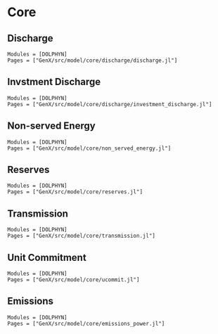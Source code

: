 # Core

## Discharge
```@autodocs
Modules = [DOLPHYN]
Pages = ["GenX/src/model/core/discharge/discharge.jl"]
```

## Invstment Discharge
```@autodocs
Modules = [DOLPHYN]
Pages = ["GenX/src/model/core/discharge/investment_discharge.jl"]
```

## Non-served Energy
```@autodocs
Modules = [DOLPHYN]
Pages = ["GenX/src/model/core/non_served_energy.jl"]
```

## Reserves
```@autodocs
Modules = [DOLPHYN]
Pages = ["GenX/src/model/core/reserves.jl"]
```

## Transmission
```@autodocs
Modules = [DOLPHYN]
Pages = ["GenX/src/model/core/transmission.jl"]
```

## Unit Commitment
```@autodocs
Modules = [DOLPHYN]
Pages = ["GenX/src/model/core/ucommit.jl"]
```

## Emissions
```@autodocs
Modules = [DOLPHYN]
Pages = ["GenX/src/model/core/emissions_power.jl"]
```
